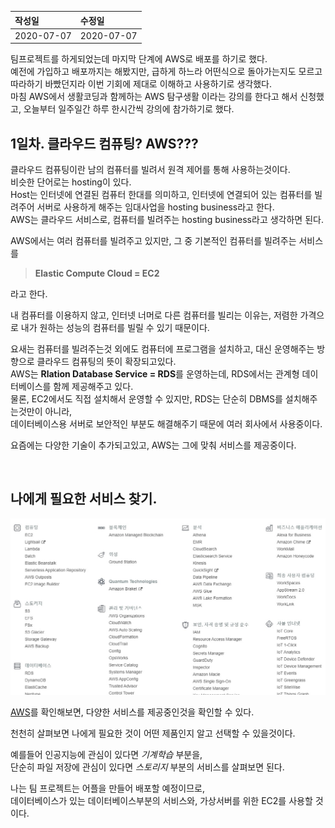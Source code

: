 |작성일|수정일|
|:----|:----|
|2020-07-07|2020-07-07|

팀프로젝트를 하게되었는데 마지막 단계에 AWS로 배포를 하기로 했다.<br>
예전에 가입하고 배포까지는 해봤지만, 급하게 하느라 어떤식으로 돌아가는지도 모르고 따라하기 바빴던지라 이번 기회에 제대로 이해하고 사용하기로 생각했다.<br>
마침 AWS에서 생활코딩과 함께하는 AWS 탐구생활 이라는 강의를 한다고 해서 신청했고, 오늘부터 일주일간 하루 한시간씩 강의에 참가하기로 했다.


## 1일차. 클라우드 컴퓨팅? AWS???

클라우드 컴퓨팅이란 남의 컴퓨터를 빌려서 원격 제어를 통해 사용하는것이다.<br>
비슷한 단어로는 hosting이 있다.<br>
Host는 인터넷에 연결된 컴퓨터 한대를 의미하고, 인터넷에 연결되어 있는 컴퓨터를 빌려주어 서버로 사용하게 해주는 임대사업을 hosting business라고 한다.<br>
AWS는 클라우드 서비스로, 컴퓨터를 빌려주는 hosting business라고 생각하면 된다.

AWS에서는 여러 컴퓨터를 빌려주고 있지만, 그 중 기본적인 컴퓨터를 빌려주는 서비스를<br>
> **Elastic Compute Cloud = EC2**

라고 한다.<br>

내 컴퓨터를 이용하지 않고, 인터넷 너머로 다른 컴퓨터를 빌리는 이유는, 저렴한 가격으로 내가 원하는 성능의 컴퓨터를 빌릴 수 있기 때문이다.

요새는 컴퓨터를 빌려주는것 외에도 컴퓨터에 프로그램을 설치하고, 대신 운영해주는 방향으로 클라우드 컴퓨팅의 뜻이 확장되고있다.<br>
AWS는 **Rlation Database Service = RDS**를 운영하는데, RDS에서는 관계형 데이터베이스를 함께 제공해주고 있다.<br>
물론, EC2에서도 직접 설치해서 운영할 수 있지만, RDS는 단순히 DBMS를 설치해주는것만이 아니라,<br>
데이터베이스용 서버로 보안적인 부분도 해결해주기 때문에 여러 회사에서 사용중이다.

요즘에는 다양한 기술이 추가되고있고, AWS는 그에 맞춰 서비스를 제공중이다.

<br>

## 나에게 필요한 서비스 찾기.

![AWS 서비스](/images/posts/AWS/01/01.jpg "AWS 서비스")

[AWS](https://aws.amazon.com/ko/)를 확인해보면, 다양한 서비스를 제공중인것을 확인할 수 있다.

천천히 살펴보면 나에게 필요한 것이 어떤 제품인지 알고 선택할 수 있을것이다.

예를들어 인공지능에 관심이 있다면 <cite>기계학습</cite> 부분을,<br>
단순히 파일 저장에 관심이 있다면 <cite>스토리지</cite> 부분의 서비스를 살펴보면 된다.

나는 팀 프로젝트는 어플을 만들어 배포할 예정이므로,<br>
데이터베이스가 있는 데이터베이스부분의 서비스와, 가상서버를 위한 EC2를 사용할 것이다.
